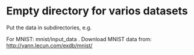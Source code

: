 Empty directory for varios datasets
====

Put the data in subdirectories, e.g. 

For MNIST: mnist/input_data  . Download MNIST data from: http://yann.lecun.com/exdb/mnist/
